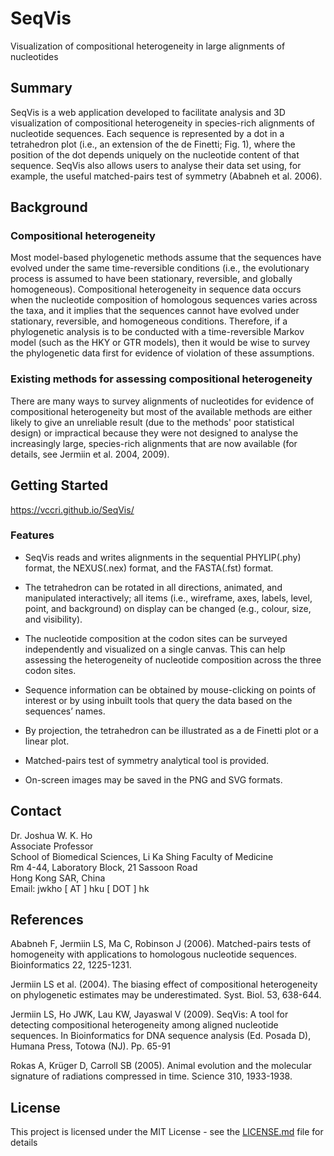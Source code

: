 # SeqVis

Visualization of compositional heterogeneity in large alignments of nucleotides

## Summary

SeqVis is a web application developed to facilitate analysis and 3D visualization of compositional heterogeneity in species-rich alignments of nucleotide sequences. Each sequence is represented by a dot in a tetrahedron plot (i.e., an extension of the de Finetti; Fig. 1), where the position of the dot depends uniquely on the nucleotide content of that sequence. SeqVis also allows users to analyse their data set using, for example, the useful matched-pairs test of symmetry (Ababneh et al. 2006).

## Background

### Compositional heterogeneity

Most model-based phylogenetic methods assume that the sequences have evolved under the same time-reversible conditions (i.e., the evolutionary process is assumed to have been stationary, reversible, and globally homogeneous). Compositional heterogeneity in sequence data occurs when the nucleotide composition of homologous sequences varies across the taxa, and it implies that the sequences cannot have evolved under stationary, reversible, and homogeneous conditions. Therefore, if a phylogenetic analysis is to be conducted with a time-reversible Markov model (such as the HKY or GTR models), then it would be wise to survey the phylogenetic data first for evidence of violation of these assumptions.

### Existing methods for assessing compositional heterogeneity

There are many ways to survey alignments of nucleotides for evidence of compositional heterogeneity but most of the available methods are either likely to give an unreliable result (due to the methods' poor statistical design) or impractical because they were not designed to analyse the increasingly large, species-rich alignments that are now available (for details, see Jermiin et al. 2004, 2009).

## Getting Started

https://vccri.github.io/SeqVis/

### Features

* SeqVis reads and writes alignments in the sequential PHYLIP(.phy) format, the NEXUS(.nex) format, and the FASTA(.fst) format.

* The tetrahedron can be rotated in all directions, animated, and manipulated interactively; all items (i.e., wireframe, axes, labels, level, point, and background) on display can be changed (e.g., colour, size, and visibility).

* The nucleotide composition at the codon sites can be surveyed independently and visualized on a single canvas. This can help assessing the heterogeneity of nucleotide composition across the three codon sites.

* Sequence information can be obtained by mouse-clicking on points of interest or by using inbuilt tools that query the data based on the sequences’ names.

* By projection, the tetrahedron can be illustrated as a de Finetti plot or a linear plot.

* Matched-pairs test of symmetry analytical tool is provided.

* On-screen images may be saved in the PNG and SVG formats.

## Contact

Dr. Joshua W. K. Ho<br />
Associate Professor<br />
School of Biomedical Sciences, Li Ka Shing Faculty of Medicine<br />
Rm 4-44, Laboratory Block, 21 Sassoon Road<br />
Hong Kong SAR, China<br />
Email: jwkho [ AT ] hku [ DOT ] hk 

## References
Ababneh F, Jermiin LS, Ma C, Robinson J (2006). Matched-pairs tests of homogeneity with applications to homologous nucleotide sequences. Bioinformatics 22, 1225-1231.<br /> 

Jermiin LS et al. (2004). The biasing effect of compositional heterogeneity on phylogenetic estimates may be underestimated. Syst. Biol. 53, 638-644.<br /> 

Jermiin LS, Ho JWK, Lau KW, Jayaswal V (2009). SeqVis: A tool for detecting compositional heterogeneity among aligned nucleotide sequences. In Bioinformatics for DNA sequence analysis (Ed. Posada D), Humana Press, Totowa (NJ). Pp. 65-91<br /> 

Rokas A, Krüger D, Carroll SB (2005). Animal evolution and the molecular signature of radiations compressed in time. Science 310, 1933-1938.<br />

## License

This project is licensed under the MIT License - see the [LICENSE.md](LICENSE.md) file for details
